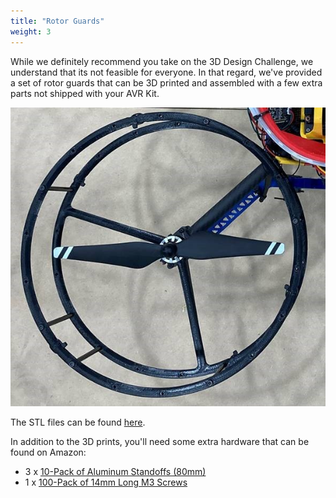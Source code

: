 ```yaml
---
title: "Rotor Guards"
weight: 3
---
```


While we definitely recommend you take on the 3D Design Challenge,
we understand that its not feasible for everyone. In that regard,
we've provided a set of rotor guards that can be 3D printed and assembled
with a few extra parts not shipped with your AVR Kit.

![Assembled Guard](top.jpg)

The STL files can be found
[here](https://github.com/bellflight/VRC-2022/tree/main/3DPrints/PropGuards).

In addition to the 3D prints, you'll need some extra hardware that can be
found on Amazon:

- 3 x [10-Pack of Aluminum Standoffs (80mm)](https://www.amazon.com/uxcell-Aluminum-Standoff-Fastener-Quadcopter/dp/B01MSAHZQO/)
- 1 x [100-Pack of 14mm Long M3 Screws](https://www.amazon.com/M3x14mm-Screw-Socket-Screws-100Pcs/dp/B0143GZU4W/)
